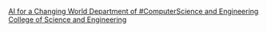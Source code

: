 [AI for a Changing World   Department of #ComputerScience and Engineering   College of Science and Engineering](https://qi.tc/qi/118615)